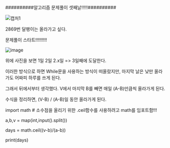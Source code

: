##########알고리즘 문제풀이 셋째날!!!!!##########

![캡처1](https://user-images.githubusercontent.com/85468215/122246328-6a48b980-cf01-11eb-81b3-5581dd602216.PNG)


2869번 달팽이는 올라가고 싶다.

문제풀이 스타트!!!!!!!!!


![image](https://user-images.githubusercontent.com/85468215/122246511-8ea49600-cf01-11eb-95e0-73fce378a738.png)

위에 사진을 보면  1일               2일           2.x일  => 3일째에 도달한다.

 

이러한 방식으로 하면 While문을 사용하는 방식이 떠올랐지만, 마지막 날은 낮만 올라가도 어짜피 하루를 쓰게 된다.

그래서 뒤에서부터 생각했다. V에서 마지막 B를 빼면 매일 (A-B)만큼씩 올라가게 된다.

수식을 정리하면, (V-B) / (A-B)일 동안 올라가게 된다.



import math                            # 소수점을 올리기 위한 .ceil함수를 사용하려고 math를 임포트함!!!

a,b,v = map(int,input().split())

days = math.ceil((v-b)/(a-b))

print(days)


